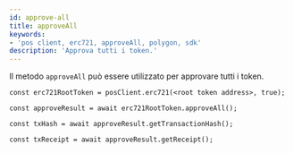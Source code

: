 ```yaml
---
id: approve-all
title: approveAll
keywords:
- 'pos client, erc721, approveAll, polygon, sdk'
description: 'Approva tutti i token.'
---
```


Il metodo `approveAll` può essere utilizzato per approvare tutti i token.

```
const erc721RootToken = posClient.erc721(<root token address>, true);

const approveResult = await erc721RootToken.approveAll();

const txHash = await approveResult.getTransactionHash();

const txReceipt = await approveResult.getReceipt();

```
